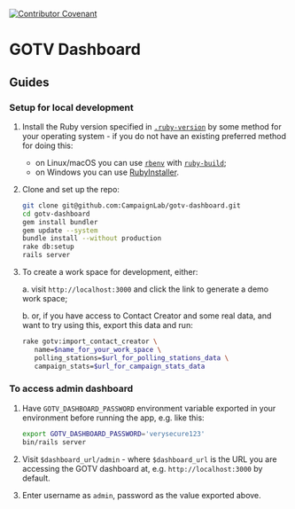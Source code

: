 
[![Contributor Covenant](https://img.shields.io/badge/Contributor%20Covenant-v1.4%20adopted-ff69b4.svg)](CODE_OF_CONDUCT.md)

# GOTV Dashboard

## Guides

### Setup for local development

1. Install the Ruby version specified in [`.ruby-version`](./.ruby-version) by
   some method for your operating system - if you do not have an existing
   preferred method for doing this:
   - on Linux/macOS you can use [`rbenv`](https://github.com/rbenv/rbenv) with
     [`ruby-build`](https://github.com/rbenv/ruby-build);
   - on Windows you can use
     [RubyInstaller](https://rubyinstaller.org/downloads/).

2. Clone and set up the repo:

   ```bash
   git clone git@github.com:CampaignLab/gotv-dashboard.git
   cd gotv-dashboard
   gem install bundler
   gem update --system
   bundle install --without production
   rake db:setup
   rails server
   ```

3. To create a work space for development, either:

   a. visit `http://localhost:3000` and click the link to generate a demo work
   space;

   b. or, if you have access to Contact Creator and some real data, and want to
   try using this, export this data and run:

   ```bash
   rake gotv:import_contact_creator \
      name=$name_for_your_work_space \
      polling_stations=$url_for_polling_stations_data \
      campaign_stats=$url_for_campaign_stats_data
   ```

### To access admin dashboard

1. Have `GOTV_DASHBOARD_PASSWORD` environment variable exported in your
   environment before running the app, e.g. like this:
     ```bash
     export GOTV_DASHBOARD_PASSWORD='verysecure123'
     bin/rails server
     ```

2. Visit `$dashboard_url/admin` - where `$dashboard_url` is the URL you are
   accessing the GOTV dashboard at, e.g. `http://localhost:3000` by default.

3. Enter username as `admin`, password as the value exported above.

